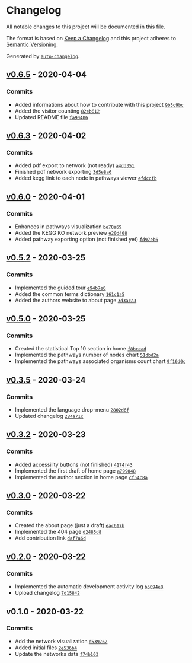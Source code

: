 # Changelog

All notable changes to this project will be documented in this file.

The format is based on [Keep a Changelog](https://keepachangelog.com/en/1.0.0/)
and this project adheres to [Semantic Versioning](https://semver.org/spec/v2.0.0.html).

Generated by [`auto-changelog`](https://github.com/CookPete/auto-changelog).

## [v0.6.5](https://github.com/igorabrandao/kegg-network-viewer/compare/v0.6.3...v0.6.5) - 2020-04-04

### Commits

- Added informations about how to contribute with this project [`9b5c9bc`](https://github.com/igorabrandao/kegg-network-viewer/commit/9b5c9bcc489740cad17e3f3a83e5e2f03ef5fd8e)
- Added the visitor counting [`82eb612`](https://github.com/igorabrandao/kegg-network-viewer/commit/82eb61215239db1a9b0a408731e672ddc0c59527)
- Updated README file [`fa90406`](https://github.com/igorabrandao/kegg-network-viewer/commit/fa90406ababeb6941778034bab93775bb11fc067)

## [v0.6.3](https://github.com/igorabrandao/kegg-network-viewer/compare/v0.6.0...v0.6.3) - 2020-04-02

### Commits

- Added pdf export to network (not ready) [`a4dd351`](https://github.com/igorabrandao/kegg-network-viewer/commit/a4dd351e70c553bdd7122603bb48cf9d2efcd1dd)
- Finished pdf network exporting [`3d5e8a6`](https://github.com/igorabrandao/kegg-network-viewer/commit/3d5e8a6b222bce15816a43645859dcd0d6b9fca0)
- Added kegg link to each node in pathways viewer [`efdccfb`](https://github.com/igorabrandao/kegg-network-viewer/commit/efdccfbc6a246352d20300f7aaaea5c5dd306dda)

## [v0.6.0](https://github.com/igorabrandao/kegg-network-viewer/compare/v0.5.2...v0.6.0) - 2020-04-01

### Commits

- Enhances in pathways visualization [`be70a69`](https://github.com/igorabrandao/kegg-network-viewer/commit/be70a69f2b9bdfe1e9e87950ae065dafa7ce3e38)
- Added the KEGG KO network preview [`e20d408`](https://github.com/igorabrandao/kegg-network-viewer/commit/e20d4088c1865999ea264baeca47cb732f498db6)
- Added pathway exporting option (not finished yet) [`fd97eb6`](https://github.com/igorabrandao/kegg-network-viewer/commit/fd97eb69beafd037387f997305d311099eb4cd26)

## [v0.5.2](https://github.com/igorabrandao/kegg-network-viewer/compare/v0.5.0...v0.5.2) - 2020-03-25

### Commits

- Implemented the guided tour [`e94b7e6`](https://github.com/igorabrandao/kegg-network-viewer/commit/e94b7e6552d96ee2070732da64ca29d3046d6dd9)
- Added the common terms dictionary [`161c1a5`](https://github.com/igorabrandao/kegg-network-viewer/commit/161c1a590dc59b5edea83804c4744d7e39c219f0)
- Added the authors website to about page [`3d3aca3`](https://github.com/igorabrandao/kegg-network-viewer/commit/3d3aca399f81de9a7f48b5cda873685c49724fee)

## [v0.5.0](https://github.com/igorabrandao/kegg-network-viewer/compare/v0.3.5...v0.5.0) - 2020-03-25

### Commits

- Created the statistical Top 10 section in home [`f8bcead`](https://github.com/igorabrandao/kegg-network-viewer/commit/f8bcead537763afa7c25ce90882ba8f446e6ad1e)
- Implemented the pathways number of nodes chart [`51dbd2a`](https://github.com/igorabrandao/kegg-network-viewer/commit/51dbd2a36e1bb4204417145117a9bf4a3d242dbe)
- Implemented the pathways associated organisms count chart [`9f16d0c`](https://github.com/igorabrandao/kegg-network-viewer/commit/9f16d0ce9a657401b43aa1c0563ebbf26605f631)

## [v0.3.5](https://github.com/igorabrandao/kegg-network-viewer/compare/v0.3.2...v0.3.5) - 2020-03-24

### Commits

- Implemented the language drop-menu [`2802d6f`](https://github.com/igorabrandao/kegg-network-viewer/commit/2802d6f0fac256d8f8ae36cb94dbabb237674d58)
- Updated changelog [`284a71c`](https://github.com/igorabrandao/kegg-network-viewer/commit/284a71c86bea9659f6b9c2ad26470549352f33e7)

## [v0.3.2](https://github.com/igorabrandao/kegg-network-viewer/compare/v0.3.0...v0.3.2) - 2020-03-23

### Commits

- Added accessility buttons (not finished) [`4174f43`](https://github.com/igorabrandao/kegg-network-viewer/commit/4174f43c216bf0573f1ae60a8b6f8d10ce2bfc17)
- Implemented the first draft of home page [`a799048`](https://github.com/igorabrandao/kegg-network-viewer/commit/a79904871531a86a6bd16b41b481a6ddc11569c2)
- Implemented the author section in home page [`cf54c8a`](https://github.com/igorabrandao/kegg-network-viewer/commit/cf54c8a39d6c55b98242a07c93422112fb4b3b46)

## [v0.3.0](https://github.com/igorabrandao/kegg-network-viewer/compare/v0.2.0...v0.3.0) - 2020-03-22

### Commits

- Created the about page (just a draft) [`eac617b`](https://github.com/igorabrandao/kegg-network-viewer/commit/eac617b3e0f517ecbfa7b143146d8d6fc66d09fe)
- Implemented the 404 page [`d2485d8`](https://github.com/igorabrandao/kegg-network-viewer/commit/d2485d8ccb9b7b7e36bb470c2657851ada7792c5)
- Add contribution link [`daf7a6d`](https://github.com/igorabrandao/kegg-network-viewer/commit/daf7a6df531a3c74444a6e01de085b33f138e920)

## [v0.2.0](https://github.com/igorabrandao/kegg-network-viewer/compare/v0.1.0...v0.2.0) - 2020-03-22

### Commits

- Implemented the automatic development activity log [`b5094e8`](https://github.com/igorabrandao/kegg-network-viewer/commit/b5094e83eb5d13f4cd57cb71b2f59614a70ee774)
- Upload changelog [`7d15842`](https://github.com/igorabrandao/kegg-network-viewer/commit/7d1584250e774821e871f895aced10502f33ad44)

## v0.1.0 - 2020-03-22

### Commits

- Add the network visualization [`d539762`](https://github.com/igorabrandao/kegg-network-viewer/commit/d53976238b5e5939e8bf317ee7ec9e2c1615c0dc)
- Added initial files [`2e536b4`](https://github.com/igorabrandao/kegg-network-viewer/commit/2e536b42a81a962737193b7e22d1eb3b926a6e23)
- Update the networks data [`f74b163`](https://github.com/igorabrandao/kegg-network-viewer/commit/f74b163017cdc64b0bdbc065e15c505e37358c05)
